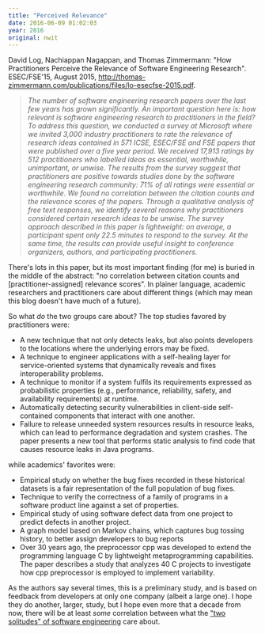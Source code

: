 ```yaml
---
title: "Perceived Relevance"
date: 2016-06-09 01:02:03
year: 2016
original: nwit
---
```

<p>
  David Log, Nachiappan Nagappan, and Thomas Zimmermann:
  "How Practitioners Perceive the Relevance of Software Engineering Research".
  ESEC/FSE'15, August 2015,
  <a href="http://thomas-zimmermann.com/publications/files/lo-esecfse-2015.pdf">http://thomas-zimmermann.com/publications/files/lo-esecfse-2015.pdf</a>.
</p>
<blockquote>
  <em>
    The number of software engineering research papers over the last
    few years has grown significantly. An important question here is:
    how relevant is software engineering research to practitioners in
    the field? To address this question, we conducted a survey at
    Microsoft where we invited 3,000 industry practitioners to rate
    the relevance of research ideas contained in 571 ICSE, ESEC/FSE
    and FSE papers that were published over a five year period.  We
    received 17,913 ratings by 512 practitioners who labelled ideas as
    essential, worthwhile, unimportant, or unwise.  The results from
    the survey suggest that practitioners are positive towards studies
    done by the software engineering research community: 71% of all
    ratings were essential or worthwhile. We found no correlation
    between the citation counts and the relevance scores of the
    papers. Through a qualitative analysis of free text responses, we
    identify several reasons why practitioners considered certain
    research ideas to be unwise.  The survey approach described in
    this paper is lightweight: on average, a participant spent only
    22.5 minutes to respond to the survey. At the same time, the
    results can provide useful insight to conference organizers,
    authors, and participating practitioners.
  </em>
</blockquote>
<p>
  There's lots in this paper, but its most important finding (for me)
  is buried in the middle of the abstract: "no correlation between
  citation counts and [practitioner-assigned] relevance scores".  In
  plainer language, academic researchers and practitioners care about
  different things (which may mean this blog doesn't have much of a
  future).
</p>
<p>
  So what <em>do</em> the two groups care about?
  The top studies favored by practitioners were:
</p>
<ul>
  <li>
    A new technique that not only detects leaks, but also points
    developers to the locations where the underlying errors may be
    fixed.
  </li>
  <li>
    A technique to engineer applications with a self-healing layer for
    service-oriented systems that dynamically reveals and fixes
    interoperability problems.
  </li>
  <li>
    A technique to monitor if a system fulfils its requirements
    expressed as probabilistic properties (e.g., performance,
    reliability, safety, and availability requirements) at runtime.
  </li>
  <li>
    Automatically detecting security vulnerabilities in client-side
    self-contained components that interact with one another.
  </li>
  <li>
    Failure to release unneeded system resources results in resource
    leaks, which can lead to performance degradation and system
    crashes. The paper presents a new tool that performs static
    analysis to find code that causes resource leaks in Java programs.
  </li>
</ul>
<p>
  while academics' favorites were:
</p>
<ul>
  <li>
    Empirical study on whether the bug fixes recorded in these
    historical datasets is a fair representation of the full
    population of bug fixes.
  </li>
  <li>
    Technique to verify the correctness of a family of programs in a
    software product line against a set of properties.
  </li>
  <li>
    Empirical study of using software defect data from one project to
    predict defects in another project.
  </li>
  <li>
    A graph model based on Markov chains, which captures bug tossing
    history, to better assign developers to bug reports
  </li>
  <li>
    Over 30 years ago, the preprocessor cpp was developed to extend
    the programming language C by lightweight metaprogramming
    capabilities. The paper describes a study that analyzes 40 C
    projects to investigate how cpp preprocessor is employed to
    implement variability.
  </li>
</ul>
<p>
  As the authors say several times, this is a preliminary study,
  and is based on feedback from developers at only one company (albeit
  a large one).  I hope they do another, larger, study, but I hope
  even more that a decade from now, there will be at
  least <em>some</em> correlation between what the
  <a href="http://third-bit.com/2012/12/06/two-solitudes-illustrated.html">"two
  solitudes" of software engineering</a> care about.
</p>
